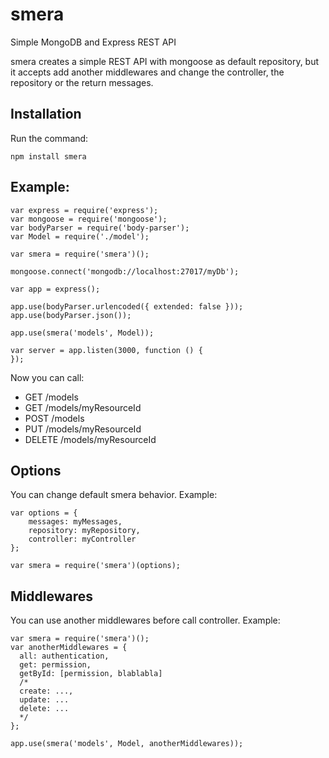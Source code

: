 # smera
Simple MongoDB and Express REST API

smera creates a simple REST API with mongoose as default repository, but it accepts add another middlewares and change the controller, the repository or the return messages.

## Installation

Run the command:

```
npm install smera
```

## Example:

```
var express = require('express');
var mongoose = require('mongoose');
var bodyParser = require('body-parser');
var Model = require('./model');

var smera = require('smera')();

mongoose.connect('mongodb://localhost:27017/myDb');

var app = express();

app.use(bodyParser.urlencoded({ extended: false }));
app.use(bodyParser.json());

app.use(smera('models', Model));

var server = app.listen(3000, function () {
});
```
Now you can call:
 * GET /models
 * GET /models/myResourceId
 * POST /models
 * PUT /models/myResourceId
 * DELETE /models/myResourceId

## Options
You can change default smera behavior.
Example:
```
var options = {
    messages: myMessages,
    repository: myRepository,
    controller: myController
};

var smera = require('smera')(options);
```

## Middlewares
You can use another middlewares before call controller.
Example:
```
var smera = require('smera')();
var anotherMiddlewares = {
  all: authentication,
  get: permission,
  getById: [permission, blablabla]
  /*
  create: ...,
  update: ...
  delete: ...
  */
};

app.use(smera('models', Model, anotherMiddlewares));
```
